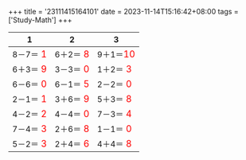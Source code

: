 +++ 
title = '23111415164101' 
date = 2023-11-14T15:16:42+08:00 
tags = ['Study-Math'] 
+++ 

1 | 2 | 3 
-- | -- | -- 
8－7＝<font color=red size=4> 1</font> | 6＋2＝<font color=red size=4> 8</font> | 9＋1＝<font color=red size=4>10</font> 
6＋3＝<font color=red size=4> 9</font> | 3－3＝<font color=red size=4> 0</font> | 1＋2＝<font color=red size=4> 3</font> 
6－6＝<font color=red size=4> 0</font> | 6－1＝<font color=red size=4> 5</font> | 2－2＝<font color=red size=4> 0</font> 
2－1＝<font color=red size=4> 1</font> | 3＋6＝<font color=red size=4> 9</font> | 5＋3＝<font color=red size=4> 8</font> 
4－2＝<font color=red size=4> 2</font> | 4－4＝<font color=red size=4> 0</font> | 7－3＝<font color=red size=4> 4</font> 
7－4＝<font color=red size=4> 3</font> | 2＋6＝<font color=red size=4> 8</font> | 1－1＝<font color=red size=4> 0</font> 
5－2＝<font color=red size=4> 3</font> | 2＋4＝<font color=red size=4> 6</font> | 4＋4＝<font color=red size=4> 8</font> 

